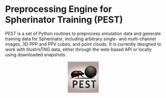 # Preprocessing Engine for Spherinator Training (PEST) 

PEST is a set of Python routines
to preprocess simulation data and generate training data for Spherinator, including arbitrary single- and multi-channel images, 3D PPP and PPV cubes, and point clouds. 
It is currently designed to work with IllustrisTNG data, either through the web-based API or locally using downloaded snapshots. 

<p align="center">
  <img src="logo.png" width="100" height="100">
</p>

